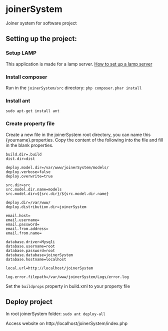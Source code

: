 # joinerSystem
Joiner system for software project

## Setting up the project:
### Setup LAMP
This application is made for a lamp server. [How to set up a lamp server](https://howtoubuntu.org/how-to-install-lamp-on-ubuntu)

### Install composer
Run in the `joinerSystem/src` directory:
`php composer.phar install`

### Install ant
`sudo apt-get install ant`

### Create property file
Create a new file in the joinerSystem root directory, you can name this {yourname}.properties. Copy the content of the following into the file and fill in the blank properties.
```
build.dir=.build
dist.dir=dist

deploy.model.dir=/var/www/joinerSystem/models/
deploy.verbose=false
deploy.overwrite=true

src.dir=src
src.model.dir.name=models
src.model.dir=${src.dir}/${src.model.dir.name}

deploy.dir=/var/www/
deploy.distribution.dir=joinerSystem

email.host=
email.username=
email.password=
email.from.address=
email.from.name=

database.driver=Mysqli
database.username=root
database.password=root
database.database=joinerSystem
database.hostname=localhost

local.url=http://localhost/joinerSystem

log.error.filepath=/var/www/joinerSystem/Logs/error.log
```

Set the `buildprops` property in build.xml to your property file

## Deploy project
In root joinerSystem folder:
`sudo ant deploy-all`

Access website on http://localhost/joinerSystem/index.php
